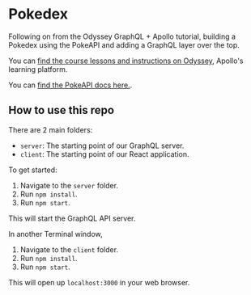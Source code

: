 # Pokedex

Following on from the Odyssey GraphQL + Apollo tutorial, building a Pokedex using the PokeAPI and adding a GraphQL layer over the top.

You can [find the course lessons and instructions on Odyssey](https://odyssey.apollographql.com/lift-off-part1), Apollo's learning platform.

You can [find the PokeAPI docs here.](https://pokeapi.co/docs/v2).

## How to use this repo

There are 2 main folders:

- `server`: The starting point of our GraphQL server.
- `client`: The starting point of our React application.

To get started:

1. Navigate to the `server` folder.
1. Run `npm install`.
1. Run `npm start`.

This will start the GraphQL API server.

In another Terminal window,

1. Navigate to the `client` folder.
1. Run `npm install`.
1. Run `npm start`.

This will open up `localhost:3000` in your web browser.